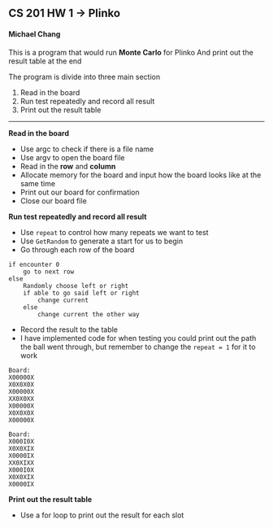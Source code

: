 ## CS 201 HW 1 &#8594; Plinko
#### Michael Chang

This is a program that would run **Monte Carlo** for Plinko
And print out the result table at the end

The program is divide into three main section
1. Read in the board
2. Run test repeatedly and record all result
3. Print out the result table
***

**Read in the board**
* Use argc to check if there is a file name
* Use argv to open the board file
* Read in the **row** and **column**
* Allocate memory for the board and input how the board looks like at the same time
* Print out our board for confirmation
* Close our board file

**Run test repeatedly and record all result**
* Use `repeat` to control how many repeats we want to test
* Use `GetRandom` to generate a start for us to begin
* Go through each row of the board
```
if encounter 0
	go to next row
else
	Randomly choose left or right
	if able to go said left or right
		change current
	else
		change current the other way
```
* Record the result to the table
* I have implemented code for when testing you could print out the path the ball went through, but remember to change the `repeat = 1` for it to work
```
Board:
X00000X
X0X0X0X
X00000X
XX0X0XX
X00000X
X0X0X0X
X00000X

Board:
X000I0X
X0X0XIX
X0000IX
XX0XIXX
X000I0X
X0X0XIX
X0000IX
```

**Print out the result table**
 * Use a for loop to print out the result for each slot
